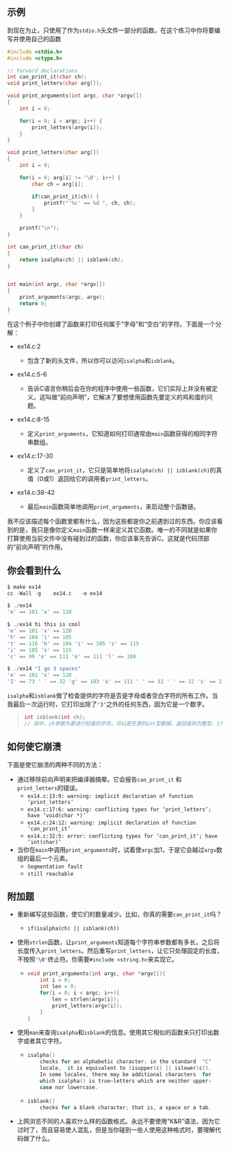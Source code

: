 ## 示例

到现在为止，只使用了作为`stdio.h`头文件一部分的函数。在这个练习中你将要编写并使用自己的函数

```c
#include <stdio.h>
#include <ctype.h>

// forward declarations
int can_print_it(char ch);
void print_letters(char arg[]);

void print_arguments(int argc, char *argv[])
{
    int i = 0;

    for(i = 0; i < argc; i++) {
        print_letters(argv[i]);
    }
}

void print_letters(char arg[])
{
    int i = 0;

    for(i = 0; arg[i] != '\0'; i++) {
        char ch = arg[i];

        if(can_print_it(ch)) {
            printf("'%c' == %d ", ch, ch);
        }
    }

    printf("\n");
}

int can_print_it(char ch)
{
    return isalpha(ch) || isblank(ch);
}


int main(int argc, char *argv[])
{
    print_arguments(argc, argv);
    return 0;
}
```

在这个例子中你创建了函数来打印任何属于“字母”和“空白”的字符。下面是一个分解：

* ex14.c:2
  * 包含了新的头文件，所以你可以访问`isalpha`和`isblank`。

* ex14.c:5-6
  * 告诉C语言你稍后会在你的程序中使用一些函数，它们实际上并没有被定义。这叫做“前向声明”，它解决了要想使用函数先要定义的鸡和蛋的问题。
* ex14.c:8-15
  * 定义`print_arguments`，它知道如何打印通常由`main`函数获得的相同字符串数组。
* ex14.c:17-30
  * 定义了`can_print_it`，它只是简单地将`isalpha(ch) || isblank(ch)`的真值（0或1）返回给它的调用者`print_letters`。
* ex14.c:38-42
  * 最后`main`函数简单地调用`print_arguments`，来启动整个函数链。

我不应该描述每个函数里都有什么，因为这些都是你之前遇到过的东西。你应该看到的是，我只是像你定义`main`函数一样来定义其它函数。唯一的不同就是如果你打算使用当前文件中没有碰到过的函数，你应该事先告诉C。这就是代码顶部的“前向声明”的作用。

## 你会看到什么

```c
$ make ex14
cc -Wall -g    ex14.c   -o ex14

$ ./ex14
'e' == 101 'x' == 120

$ ./ex14 hi this is cool
'e' == 101 'x' == 120
'h' == 104 'i' == 105
't' == 116 'h' == 104 'i' == 105 's' == 115
'i' == 105 's' == 115
'c' == 99 'o' == 111 'o' == 111 'l' == 108

$ ./ex14 "I go 3 spaces"
'e' == 101 'x' == 120
'I' == 73 ' ' == 32 'g' == 103 'o' == 111 ' ' == 32 ' ' == 32 's' == 115 'p' == 112 'a' == 97 'c' == 99 'e' == 101 's' == 115
```

`isalpha`和`isblank`做了检查提供的字符是否是字母或者空白字符的所有工作。当我最后一次运行时，它打印出除了`'3'`之外的任何东西，因为它是一个数字。

> ```c
> int isblank(int ch);
> // 其中，ch参数为要进行检查的字符，可以是任意的int型数据，返回值则为整型，1代表该字符是空格或制表符，0则代表不是。
> ```

## 如何使它崩溃

下面是使它崩溃的两种不同的方法：

- 通过移除前向声明来把编译器搞晕。它会报告`can_print_it` 和 `print_letters`的错误。
  - `ex14.c:13:9: warning: implicit declaration of function ‘print_letters’`
  - `ex14.c:17:6: warning: conflicting types for ‘print_letters’; have ‘void(char *)’`
  - `ex14.c:24:12: warning: implicit declaration of function ‘can_print_it’`
  - `ex14.c:32:5: error: conflicting types for ‘can_print_it’; have ‘int(char)’`
- 当你在`main`中调用`print_arguments`时，试着使`argc`加1，于是它会越过`argv`数组的最后一个元素。
  - `Segmentation fault`
  - `still reachable`

## 附加题

- 重新编写这些函数，使它们的数量减少。比如，你真的需要`can_print_it`吗？

  - `if(isalpha(ch) || isblank(ch))`

- 使用`strlen`函数，让`print_arguments`知道每个字符串参数都有多长，之后将长度传入`print_letters`。然后重写`print_letters`，让它只处理固定的长度，不按照`'\0'`终止符。你需要`#include <string.h>`来实现它。

  - ```c
    void print_arguments(int argc, char *argv[]){
        int i = 0;
        int len = 0;
        for(i = 0; i < argc; i++){
            len = strlen(argv[i]);
            print_letters(argv[i]);
        }
    }
    ```

- 使用`man`来查询`isalpha`和`isblank`的信息。使用其它相似的函数来只打印出数字或者其它字符。

  - ```c
    isalpha()
    	checks for an alphabetic character; in the standard  "C"
    	locale,  it is equivalent to (isupper(c) || islower(c)).
    	In some locales, there may be additional characters  for
    	which isalpha() is true—letters which are neither upper‐
    	case nor lowercase.
    ```

  - ```c
    isblank()
    	checks for a blank character; that is, a space or a tab.
    ```

- 上网浏览不同的人喜欢什么样的函数格式。永远不要使用“K&R”语法，因为它过时了，而且容易使人混乱，但是当你碰到一些人使用这种格式时，要理解代码做了什么。